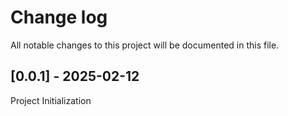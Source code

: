 # Change log

All notable changes to this project will be documented in this file.

## [0.0.1] - 2025-02-12

Project Initialization
